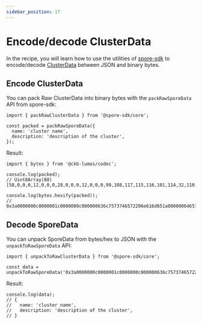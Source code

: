 ```yaml
---
sidebar_position: 17
---
```


# Encode/decode ClusterData

In the recipe, you will learn how to use the utilities of [spore-sdk](/resources/spore-sdk) to encode/decode [ClusterData](/basics/technical-design/#cluster-cell) between JSON and binary bytes.

## Encode ClusterData

You can pack Raw ClusterData into binary bytes with the `packRawSporeData` API from spore-sdk:

```tsx
import { packRawClusterData } from '@spore-sdk/core';

const packed = packRawSporeData({
  name: 'cluster name',
  description: 'description of the cluster',
});
```

Result:

```tsx
import { bytes } from '@ckb-lumos/codec';

console.log(packed);
// Uint8Array(88) [58,0,0,0,12,0,0,0,28,0,0,0,12,0,0,0,99,108,117,115,116,101,114,32,110,97,109,101,26,0,0,0,100,101,115,99,114,105,112,116,105,111,110,32,111,102,32,116,104,101,32,99,108,117,115,116,101,114]

console.log(bytes.hexify(packed));
// 0x3a0000000c0000001c0000000c000000636c7573746572206e616d651a0000006465736372697074696f6e206f662074686520636c7573746572
```

## Decode SporeData

You can unpack SporeData from bytes/hex to JSON with the `unpackToRawSporeData` API:

```tsx
import { unpackToRawClusterData } from '@spore-sdk/core';

const data = unpackToRawSporeData('0x3a0000000c0000001c0000000c000000636c7573746572206e616d651a0000006465736372697074696f6e206f662074686520636c7573746572');
```

Result:

```tsx
console.log(data);
// {
//   name: 'cluster name',
//   description: 'description of the cluster',
// }
```
